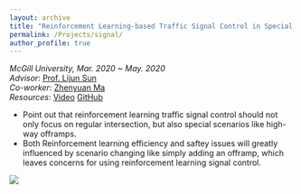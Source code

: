 ```yaml
---
layout: archive
title: "Reinforcement Learning-based Traffic Signal Control in Special Scenarios"
permalink: /Projects/signal/
author_profile: true
---
```


*McGill University, Mar. 2020 ~ May. 2020*  
*Advisor*:  [Prof. Lijun Sun](https://lijunsun.github.io/)  
*Co-worker*: [Zhenyuan Ma](https://zhenyuanma.github.io/)  
*Resources*: [Video](https://www.youtube.com/watch?v=wtCUl-WCAj0&feature=youtu.be) [GitHub](https://github.com/ZhuangDingyi/COMP-767-Project)  

* Point out that reinforcement learning traffic signal control should not only focus on regular intersection, but also special scenarios like high-way offramps. 
* Both Reinforcement learning efficiency and saftey issues will greatly influenced by scenario changing like simply adding an offramp, which leaves concerns for using reinforcement learning signal control.

![](../../files/comp767.gif)

<object data="../../files/rl_control.pdf" width="1000" height="1000" type='application/pdf'></object>